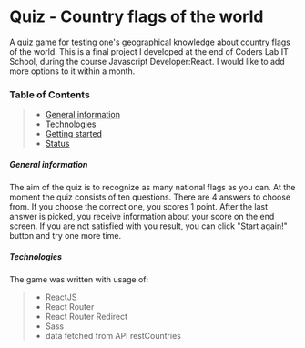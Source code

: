 # Quiz - Country flags of the world 

A quiz game for testing one's geographical knowledge about country flags of the world. 
This is a final project I developed at the end of Coders Lab IT School, during the course Javascript Developer:React.
I would like to add more options to it within a month.

### Table of Contents
> - [General information](https://github.com/Atanvarde/Quiz_Country-flags-of-the-world/General_information)
> - [Technologies](https://github.com/Atanvarde/Quiz_Country-flags-of-the-world/Technologies)
> - [Getting started](https://github.com/Atanvarde/Quiz_Country-flags-of-the-world/Getting_started)
> - [Status](https://github.com/Atanvarde/Quiz_Country-flags-of-the-world/Status)

##### General information
The aim of the quiz is to recognize as many national flags as you can.
At the moment the quiz consists of ten questions.
There are 4 answers to choose from. If you choose the correct one, you scores 1 point.
After the last answer is picked, you receive information about your score on the end screen.
If you are not satisfied with you result, you can click "Start again!" button and try one more time.

##### Technologies
The game was written with usage of:
>- ReactJS
>- React Router
>- React Router Redirect
>- Sass
>- data fetched from API restCountries

 
